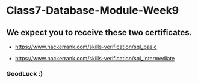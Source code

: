 # Class7-Database-Module-Week9
## We expect you to receive these two certificates.

- https://www.hackerrank.com/skills-verification/sql_basic

- https://www.hackerrank.com/skills-verification/sql_intermediate

### GoodLuck :)
